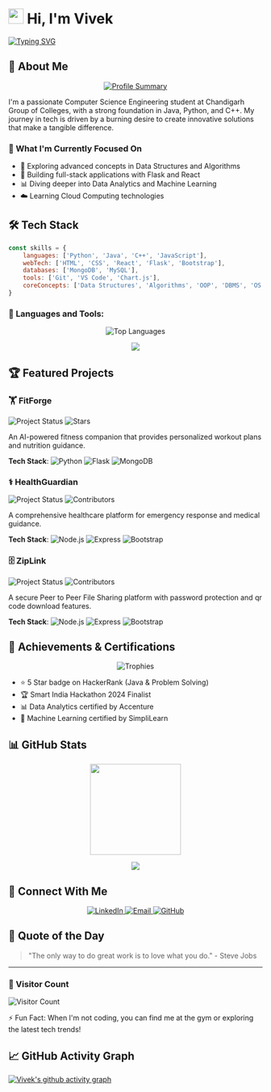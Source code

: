 # <img src="https://raw.githubusercontent.com/MartinHeinz/MartinHeinz/master/wave.gif" width="30px"> Hi, I'm Vivek

[![Typing SVG](https://readme-typing-svg.herokuapp.com?font=Fira+Code&pause=1000&color=F7B32D&width=435&lines=Computer+Science+Engineering+Student;Full+Stack+Developer;Tech+Enthusiast)](https://git.io/typing-svg)

## 🚀 About Me

<p align="center">
  <a href="https://github.com/rimuru2725">
    <img src="https://github-profile-summary-cards.vercel.app/api/cards/profile-details?username=rimuru2725&theme=tokyonight" alt="Profile Summary">
  </a>
</p>

I'm a passionate Computer Science Engineering student at Chandigarh Group of Colleges, with a strong foundation in Java, Python, and C++. My journey in tech is driven by a burning desire to create innovative solutions that make a tangible difference.

### 🎯 What I'm Currently Focused On

- 🌱 Exploring advanced concepts in Data Structures and Algorithms
- 🔭 Building full-stack applications with Flask and React
- 📊 Diving deeper into Data Analytics and Machine Learning
- ☁️ Learning Cloud Computing technologies

## 🛠️ Tech Stack

```javascript
const skills = {
    languages: ['Python', 'Java', 'C++', 'JavaScript'],
    webTech: ['HTML', 'CSS', 'React', 'Flask', 'Bootstrap'],
    databases: ['MongoDB', 'MySQL'],
    tools: ['Git', 'VS Code', 'Chart.js'],
    coreConcepts: ['Data Structures', 'Algorithms', 'OOP', 'DBMS', 'OS', 'Computer Networks']
}
```

### 🧰 Languages and Tools:
<p align="center">
  <img src="https://github-readme-stats.vercel.app/api/top-langs/?username=rimuru2725&langs_count=10&theme=radical&layout=compact" alt="Top Languages" />
</p>

<p align="center">
  <img src="https://skillicons.dev/icons?i=python,java,cpp,js,html,css,react,flask,mongodb,mysql,git,vscode" />
</p>

## 🏆 Featured Projects

### 🏋️ FitForge
<p>
  <img src="https://img.shields.io/badge/Status-Active-brightgreen" alt="Project Status">
  <img src="https://img.shields.io/github/stars/rimuru2725/FitForge?style=social" alt="Stars">
</p>

An AI-powered fitness companion that provides personalized workout plans and nutrition guidance.

**Tech Stack**: 
![Python](https://img.shields.io/badge/Python-3776AB?style=flat-square&logo=python&logoColor=white)
![Flask](https://img.shields.io/badge/Flask-000000?style=flat-square&logo=flask&logoColor=white)
![MongoDB](https://img.shields.io/badge/MongoDB-4EA94B?style=flat-square&logo=mongodb&logoColor=white)

### ⚕️ HealthGuardian
<p>
  <img src="https://img.shields.io/badge/Status-In%20Development-yellow" alt="Project Status">
  <img src="https://img.shields.io/github/contributors/rimuru2725/HealthGuardian" alt="Contributors">
</p>

A comprehensive healthcare platform for emergency response and medical guidance.

**Tech Stack**: 
![Node.js](https://img.shields.io/badge/Node.js-43853D?style=flat-square&logo=node.js&logoColor=white)
![Express](https://img.shields.io/badge/Express.js-404D59?style=flat-square)
![Bootstrap](https://img.shields.io/badge/Bootstrap-563D7C?style=flat-square&logo=bootstrap&logoColor=white)

### 🗄️ ZipLink 
<p>
  <img src="https://img.shields.io/badge/Status-Active-brightgreen" alt="Project Status">
  <img src="https://img.shields.io/github/contributors/rimuru2725/HealthGuardian" alt="Contributors">
</p>

A secure Peer to Peer File Sharing platform with password protection and qr code download features.

**Tech Stack**: 
![Node.js](https://img.shields.io/badge/Node.js-43853D?style=flat-square&logo=node.js&logoColor=white)
![Express](https://img.shields.io/badge/Express.js-404D59?style=flat-square)
![Bootstrap](https://img.shields.io/badge/Bootstrap-563D7C?style=flat-square&logo=bootstrap&logoColor=white)

## 🏅 Achievements & Certifications

<p align="center">
  <img src="https://github-profile-trophy.vercel.app/?username=rimuru2725&theme=radical&column=4&margin-w=15&margin-h=15" alt="Trophies"/>
</p>

- ⭐ 5 Star badge on HackerRank (Java & Problem Solving)
- 🏆 Smart India Hackathon 2024 Finalist
- 📊 Data Analytics certified by Accenture
- 🤖 Machine Learning certified by SimpliLearn

## 📊 GitHub Stats

<p align="center">
  <img height="180em" src="https://github-readme-stats.vercel.app/api?username=rimuru2725&show_icons=true&theme=radical&include_all_commits=true&count_private=true"/>
  

<p align="center">
  <img src="https://github-readme-stats.vercel.app/api/top-langs/?username=rimuru2725&layout=compact&theme=radical"/>
</p>

## 🔗 Connect With Me

<p align="center">
  <a href="https://www.linkedin.com/in/vivek-sharma-06219a28b">
    <img src="https://img.shields.io/badge/LinkedIn-0077B5?style=for-the-badge&logo=linkedin&logoColor=white" alt="LinkedIn"/>
  </a>
  <a href="mailto:vivek27082005@gmail.com">
    <img src="https://img.shields.io/badge/Email-D14836?style=for-the-badge&logo=gmail&logoColor=white" alt="Email"/>
  </a>
  <a href="https://github.com/rimuru2725">
    <img src="https://img.shields.io/badge/GitHub-100000?style=for-the-badge&logo=github&logoColor=white" alt="GitHub"/>
  </a>
</p>

## 💭 Quote of the Day

> "The only way to do great work is to love what you do." - Steve Jobs

---

### 👀 Visitor Count

![Visitor Count](https://profile-counter.glitch.me/rimuru2725/count.svg)

⚡ Fun Fact: When I'm not coding, you can find me at the gym or exploring the latest tech trends!

## 📈 GitHub Activity Graph

[![Vivek's github activity graph](https://github-readme-activity-graph.vercel.app/graph?username=rimuru2725&theme=react-dark)](https://github.com/ashutosh00710/github-readme-activity-graph)
